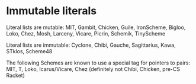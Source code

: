 # Immutable literals

Literal lists are mutable: MIT, Gambit, Chicken, Guile, IronScheme,
Bigloo, Loko, Chez, Mosh, Larceny, Vicare, Picrin, Schemik,
TinyScheme

Literal lists are immutable: Cyclone, Chibi, Gauche, Sagittarius, Kawa,
STklos, Scheme48

The following Schemes are known to use a special tag for pointers to pairs:
MIT, T, Loko, Icarus/Vicare, Chez
(definitely not Chibi, Chicken, pre-CS Racket)
